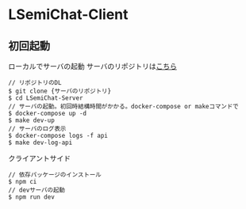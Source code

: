 # LSemiChat-Client

## 初回起動

ローカルでサーバの起動
サーバのリポジトリは[こちら](https://github.com/lsemichat/LSemiChat-Server)
```
// リポジトリのDL
$ git clone {サーバのリポジトリ}
$ cd LSemiChat-Server
// サーバの起動。初回時結構時間がかかる。docker-compose or makeコマンドで
$ docker-compose up -d
$ make dev-up
// サーバのログ表示
$ docker-compose logs -f api
$ make dev-log-api
```

クライアントサイド
```
// 依存パッケージのインストール
$ npm ci
// devサーバの起動
$ npm run dev
```